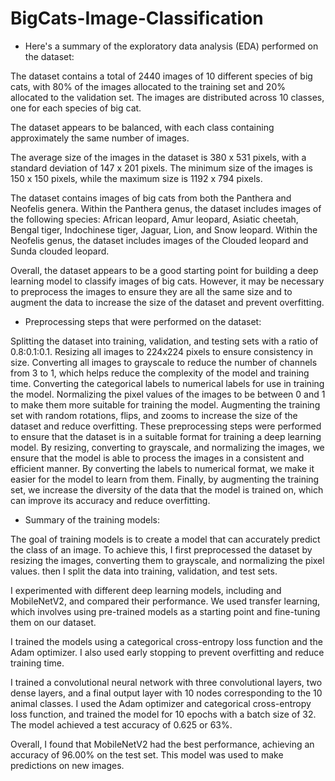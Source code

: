 # BigCats-Image-Classification
* Here's a summary of the exploratory data analysis (EDA) performed on the dataset:

The dataset contains a total of 2440 images of 10 different species of big cats, with 80% of the images allocated to the training set and 20% allocated to the validation set. The images are distributed across 10 classes, one for each species of big cat.

The dataset appears to be balanced, with each class containing approximately the same number of images.

The average size of the images in the dataset is 380 x 531 pixels, with a standard deviation of 147 x 201 pixels. The minimum size of the images is 150 x 150 pixels, while the maximum size is 1192 x 794 pixels.

The dataset contains images of big cats from both the Panthera and Neofelis genera. Within the Panthera genus, the dataset includes images of the following species: African leopard, Amur leopard, Asiatic cheetah, Bengal tiger, Indochinese tiger, Jaguar, Lion, and Snow leopard. Within the Neofelis genus, the dataset includes images of the Clouded leopard and Sunda clouded leopard.

Overall, the dataset appears to be a good starting point for building a deep learning model to classify images of big cats. However, it may be necessary to preprocess the images to ensure they are all the same size and to augment the data to increase the size of the dataset and prevent overfitting.

* Preprocessing steps that were performed on the dataset:

Splitting the dataset into training, validation, and testing sets with a ratio of 0.8:0.1:0.1.
Resizing all images to 224x224 pixels to ensure consistency in size.
Converting all images to grayscale to reduce the number of channels from 3 to 1, which helps reduce the complexity of the model and training time.
Converting the categorical labels to numerical labels for use in training the model.
Normalizing the pixel values of the images to be between 0 and 1 to make them more suitable for training the model.
Augmenting the training set with random rotations, flips, and zooms to increase the size of the dataset and reduce overfitting.
These preprocessing steps were performed to ensure that the dataset is in a suitable format for training a deep learning model. By resizing, converting to grayscale, and normalizing the images, we ensure that the model is able to process the images in a consistent and efficient manner. By converting the labels to numerical format, we make it easier for the model to learn from them. Finally, by augmenting the training set, we increase the diversity of the data that the model is trained on, which can improve its accuracy and reduce overfitting.

* Summary of the training models:

The goal of training models is to create a model that can accurately predict the class of an image. To achieve this, I first preprocessed the dataset by resizing the images, converting them to grayscale, and normalizing the pixel values. then I split the data into training, validation, and test sets.

I experimented with different deep learning models, including  and MobileNetV2, and compared their performance. We used transfer learning, which involves using pre-trained models as a starting point and fine-tuning them on our dataset.

I trained the models using a categorical cross-entropy loss function and the Adam optimizer. I also used early stopping to prevent overfitting and reduce training time.

I trained a convolutional neural network with three convolutional layers, two dense layers, and a final output layer with 10 nodes corresponding to the 10 animal classes. I used the Adam optimizer and categorical cross-entropy loss function, and trained the model for 10 epochs with a batch size of 32. The model achieved a test accuracy of 0.625 or 63%.

Overall, I found that MobileNetV2 had the best performance, achieving an accuracy of 96.00% on the test set. This model was used to make predictions on new images.





